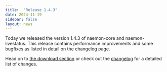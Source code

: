 ```yaml
---
title:  "Release 1.4.3"
date: 2024-11-19
sidebar: false
layout: news
---
```


Today we released the version 1.4.3 of naemon-core and naemon-livestatus. This release
contains performance improvements and some bugfixes as listed in detail on the changelog
page.

Head on to [the download section](/download) or check out the [changelog](/documentation/usersguide/whatsnew.html) for
a detailed list of changes.
